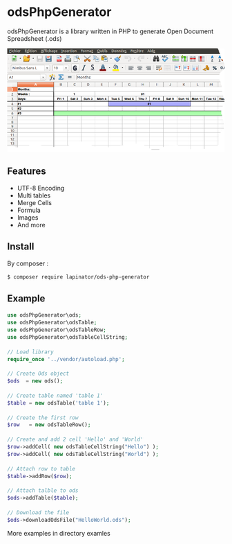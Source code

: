 # odsPhpGenerator

odsPhpGenerator is a library written in PHP to generate Open Document Spreadsheet (.ods)


![Avatars in trending repos](screenshots/1.png)

## Features

* UTF-8 Encoding
* Multi tables
* Merge Cells
* Formula
* Images
* And more


## Install

By composer :

``` bash
$ composer require lapinator/ods-php-generator
```

## Example

``` php
use odsPhpGenerator\ods;
use odsPhpGenerator\odsTable;
use odsPhpGenerator\odsTableRow;
use odsPhpGenerator\odsTableCellString;

// Load library
require_once '../vendor/autoload.php';

// Create Ods object
$ods  = new ods();

// Create table named 'table 1'
$table = new odsTable('table 1');

// Create the first row
$row   = new odsTableRow();

// Create and add 2 cell 'Hello' and 'World'
$row->addCell( new odsTableCellString("Hello") );
$row->addCell( new odsTableCellString("World") );

// Attach row to table
$table->addRow($row);

// Attach talble to ods
$ods->addTable($table);

// Download the file
$ods->downloadOdsFile("HelloWorld.ods");
```

More examples in directory examles 